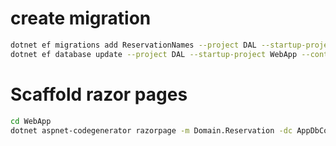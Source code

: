# create migration
~~~bash
dotnet ef migrations add ReservationNames --project DAL --startup-project WebApp --context AppDbContext
dotnet ef database update --project DAL --startup-project WebApp --context AppDbContext
~~~

# Scaffold razor pages
~~~bash
cd WebApp
dotnet aspnet-codegenerator razorpage -m Domain.Reservation -dc AppDbContext -udl -outDir Pages/Reservations –referenceScriptLibraries
~~~